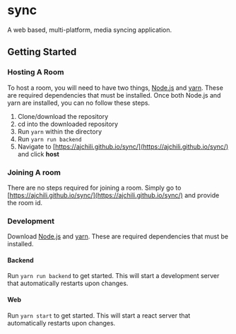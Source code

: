 # sync
A web based, multi-platform, media syncing application.

## Getting Started

### Hosting A Room
To host a room, you will need to have two things, [Node.js](https://nodejs.org/en/) and [yarn](https://yarnpkg.com/en/). These are required dependencies that must be installed. Once both Node.js and yarn are installed, you can no follow these steps.
1. Clone/download the repository
2. cd into the downloaded repository
3. Run `yarn` within the directory
4. Run `yarn run backend`
5. Navigate to [https://ajchili.github.io/sync/](https://ajchili.github.io/sync/) and click **host**

### Joining A room
There are no steps required for joining a room. Simply go to [https://ajchili.github.io/sync/](https://ajchili.github.io/sync/) and provide the room id.

### Development
Download [Node.js](https://nodejs.org/en/) and [yarn](https://yarnpkg.com/en/). These are required dependencies that must be installed.

#### Backend
Run `yarn run backend` to get started. This will start a development server that automatically restarts upon changes.

#### Web
Run `yarn start` to get started. This will start a react server that automatically restarts upon changes.